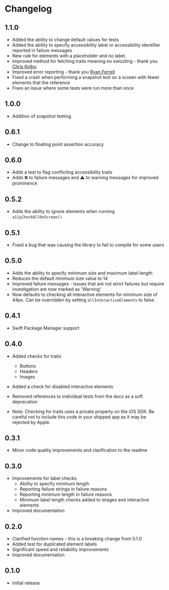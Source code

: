 #  Changelog

## 1.1.0

* Added the ability to change default values for tests
* Added the ability to specify accessibility label or accessibility identifier reported in failure messages
* New rule for elements with a placeholder and no label.
* Improved method for fetching traits meaning no swizzling - thank you [Chris Kolbu](https://github.com/nesevis)
* Improved error reporting - thank you [Ryan Ferrell](https://github.com/importRyan)
* Fixed a crash when performing a snapshot test on a screen with fewer elements that the reference
* Fixes an issue where some tests were run more than once

## 1.0.0

* Addition of snapshot testing

## 0.6.1

* Change to floating point assertion accuracy

## 0.6.0

* Adds a test to flag conflicting accessibility traits
* Adds ❌ to failure messages and ⚠️ to warning messages for improved prominence

## 0.5.2

* Adds the ability to ignore elements when running `a11yCheckAllOnScreen()`

## 0.5.1

* Fixed a bug that was causing the library to fail to compile for some users

## 0.5.0

* Adds the ability to specify minimum size and maximum label length
* Reduces the default minimum size value to 14
* Improved failure messages - issues that are not strict failures but require investigation are now marked as 'Warning'
* Now defaults to checking all interactive elements for minimum size of 44px. Can be overridden by setting `allInteractiveElements` to false.

## 0.4.1

* Swift Package Manager support

## 0.4.0

* Added checks for traits
    * Buttons
    * Headers
    * Images
* Added a check for disabled interactive elements
* Removed references to individual tests from the docs as a soft deprecation

* Note: Checking for traits uses a private property on the iOS SDK. Be careful not to include this code in your shipped app as it may be rejected by Apple.

## 0.3.1

* Minor code quality improvements and clarification to the readme

## 0.3.0

* Improvements for label checks
    * Ability to specify minimum length
    * Reporting failure strings in failure reasons
    * Reporting minimum length in failure reasons
    * Minimum label length checks added to images and interactive elements
* Improved documentation

## 0.2.0

* Clarified function names - this is a breaking change from 0.1.0
* Added test for duplicated element labels
* Significant speed and reliability improvements
* Improved documentation

## 0.1.0

* Initial release

